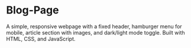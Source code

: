 # Blog-Page
A simple, responsive webpage with a fixed header, hamburger menu for mobile, article section with images, and dark/light mode toggle. Built with HTML, CSS, and JavaScript.

